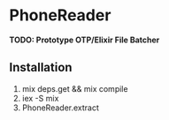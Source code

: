 # PhoneReader

**TODO: Prototype OTP/Elixir File Batcher**

## Installation

1. mix deps.get && mix compile
2. iex -S mix
3. PhoneReader.extract

